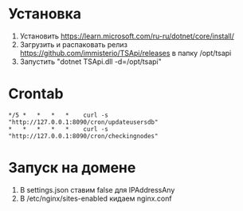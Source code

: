 # Установка
1. Установить https://learn.microsoft.com/ru-ru/dotnet/core/install/
2. Загрузить и распаковать релиз https://github.com/immisterio/TSApi/releases в папку /opt/tsapi
3. Запустить "dotnet TSApi.dll -d=/opt/tsapi"


# Crontab
```
*/5 *   *   *   *    curl -s "http://127.0.0.1:8090/cron/updateusersdb"
*   *   *   *   *    curl -s "http://127.0.0.1:8090/cron/checkingnodes"
```


# Запуск на домене
1. В settings.json ставим false для IPAddressAny
2. В /etc/nginx/sites-enabled кидаем nginx.conf
